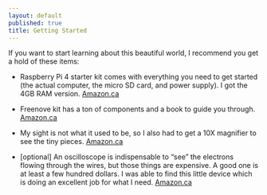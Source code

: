 ```yaml
---
layout: default
published: true
title: Getting Started
---
```


If you want to start learning about this beautiful world, I recommend you get a hold of these items:

- Raspberry Pi 4 starter kit comes with everything you need to get started (the actual computer, the micro SD card, and power supply). I got the 4GB RAM version. [Amazon.ca](https://www.amazon.ca/gp/product/B07XLMVYJJ/ref=ppx_yo_dt_b_asin_title_o05_s00?ie=UTF8&psc=1)

- Freenove kit has a ton of components and a book to guide you through. [Amazon.ca](https://www.amazon.ca/gp/product/B06W54L7B5/ref=ppx_yo_dt_b_asin_title_o00_s00?ie=UTF8&psc=1)

- My sight is not what it used to be, so I also had to get a 10X magnifier to see the tiny pieces. [Amazon.ca](https://www.amazon.ca/gp/product/B074C4D9TG/ref=ppx_yo_dt_b_asin_title_o01_s00?ie=UTF8&psc=1)

- [optional] An oscilloscope is indispensable to “see” the electrons flowing through the wires, but those things are expensive. A good one is at least a few hundred dollars. I was able to find this little device which is doing an excellent job for what I need. [Amazon.ca](https://www.amazon.ca/gp/product/B0892KBP7P/ref=ppx_yo_dt_b_asin_title_o09_s01?ie=UTF8&psc=1)
